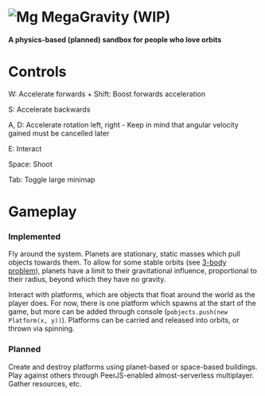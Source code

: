 # ![Mg](https://r128w.github.io/megag/assets/mg.png) MegaGravity (WIP)
#### A physics-based (planned) sandbox for people who love orbits

# Controls
W: Accelerate forwards + Shift: Boost forwards acceleration

S: Accelerate backwards

A, D: Accelerate rotation left, right - Keep in mind that angular velocity gained must be cancelled later

E: Interact

Space: Shoot

Tab: Toggle large minimap

# Gameplay

### Implemented

Fly around the system. Planets are stationary, static masses which pull objects towards them. To allow for some stable orbits (see [3-body problem](https://en.wikipedia.org/wiki/three_body_problem)), planets have a limit to their gravitational influence, proportional to their radius, beyond which they have no gravity.

Interact with platforms, which are objects that float around the world as the player does. For now, there is one platform which spawns at the start of the game, but more can be added through console (`pobjects.push(new Platform(x, y))`). Platforms can be carried and released into orbits, or thrown via spinning.

### Planned

Create and destroy platforms using planet-based or space-based buildings. Play against others through PeerJS-enabled almost-serverless multiplayer. Gather resources, etc.

